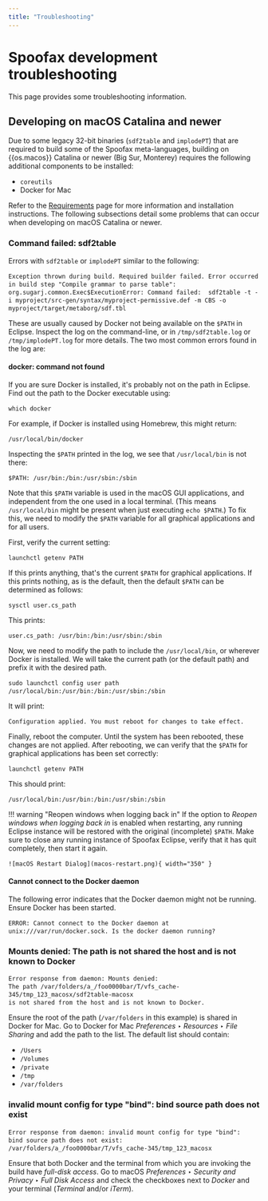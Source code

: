 ```yaml
---
title: "Troubleshooting"
---
```

# Spoofax development troubleshooting
This page provides some troubleshooting information.


## Developing on macOS Catalina and newer
Due to some legacy 32-bit binaries (`sdf2table` and `implodePT`) that are required to build some of the Spoofax meta-languages, building on {{os.macos}} Catalina or newer (Big Sur, Monterey) requires the following additional components to be installed:

- `coreutils`
- Docker for Mac

Refer to the [Requirements](requirements.md) page for more information and installation instructions. The following subsections detail some problems that can occur when developing on macOS Catalina or newer.


### Command failed: sdf2table
Errors with `sdf2table` or `implodePT` similar to the following:

```
Exception thrown during build. Required builder failed. Error occurred in build step "Compile grammar to parse table": org.sugarj.common.Exec$ExecutionError: Command failed:  sdf2table -t -i myproject/src-gen/syntax/myproject-permissive.def -m CBS -o myproject/target/metaborg/sdf.tbl
```

These are usually caused by Docker not being available on the `$PATH` in Eclipse.  Inspect the log on the command-line, or in `/tmp/sdf2table.log` or `/tmp/implodePT.log` for more details.  The two most common errors found in the log are:


#### docker: command not found
If you are sure Docker is installed, it's probably not on the path in Eclipse.  Find out the path to the Docker executable using:

```shell
which docker
```

For example, if Docker is installed using Homebrew, this might return:

```
/usr/local/bin/docker
```

Inspecting the `$PATH` printed in the log, we see that `/usr/local/bin` is not there:

```
$PATH: /usr/bin:/bin:/usr/sbin:/sbin
```

Note that this `$PATH` variable is used in the macOS GUI applications, and independent from the one used in a local terminal.  (This means `/usr/local/bin` might be present when just executing `echo $PATH`.)  To fix this, we need to modify the `$PATH` variable for all graphical applications and for all users.

First, verify the current setting:

```shell
launchctl getenv PATH
```

If this prints anything, that's the current `$PATH` for graphical applications. If this prints nothing, as is the default, then the default `$PATH` can be determined as follows:

```shell
sysctl user.cs_path
```

This prints:

```
user.cs_path: /usr/bin:/bin:/usr/sbin:/sbin
```

Now, we need to modify the path to include the `/usr/local/bin`, or wherever Docker is installed. We will take the current path (or the default path) and prefix it with the desired path.

```shell
sudo launchctl config user path /usr/local/bin:/usr/bin:/bin:/usr/sbin:/sbin
```

It will print:

```
Configuration applied. You must reboot for changes to take effect.
```

Finally, reboot the computer. Until the system has been rebooted, these changes are not applied. After rebooting, we can verify that the `$PATH` for graphical applications has been set correctly:

```shell
launchctl getenv PATH
```

This should print:

```
/usr/local/bin:/usr/bin:/bin:/usr/sbin:/sbin
```

!!! warning "Reopen windows when logging back in"
    If the option to _Reopen windows when logging back in_ is enabled when restarting, any running Eclipse instance will be restored with the original (incomplete) `$PATH`.
    Make sure to close any running instance of Spoofax Eclipse, verify that it has quit completely, then start it again.

    ![macOS Restart Dialog](macos-restart.png){ width="350" }


#### Cannot connect to the Docker daemon
The following error indicates that the Docker daemon might not be running.  Ensure Docker has been started.

```
ERROR: Cannot connect to the Docker daemon at unix:///var/run/docker.sock. Is the docker daemon running?
```


### Mounts denied: The path is not shared the host and is not known to Docker
```
Error response from daemon: Mounts denied:
The path /var/folders/a_/foo0000bar/T/vfs_cache-345/tmp_123_macosx/sdf2table-macosx
is not shared from the host and is not known to Docker.
```

Ensure the root of the path (`/var/folders` in this example) is shared in Docker for Mac. Go to Docker for Mac _Preferences_ ‣ _Resources_ ‣ _File Sharing_ and add the path to the list. The default list should contain:

- `/Users`
- `/Volumes`
- `/private`
- `/tmp`
- `/var/folders`


### invalid mount config for type "bind": bind source path does not exist
```
Error response from daemon: invalid mount config for type "bind":
bind source path does not exist:
/var/folders/a_/foo0000bar/T/vfs_cache-345/tmp_123_macosx
```

Ensure that both Docker and the terminal from which you are invoking the build have _full-disk access_. Go to macOS _Preferences_ ‣ _Security and Privacy_ ‣ _Full Disk Access_ and check the checkboxes next to _Docker_ and your terminal (_Terminal_ and/or _iTerm_).
